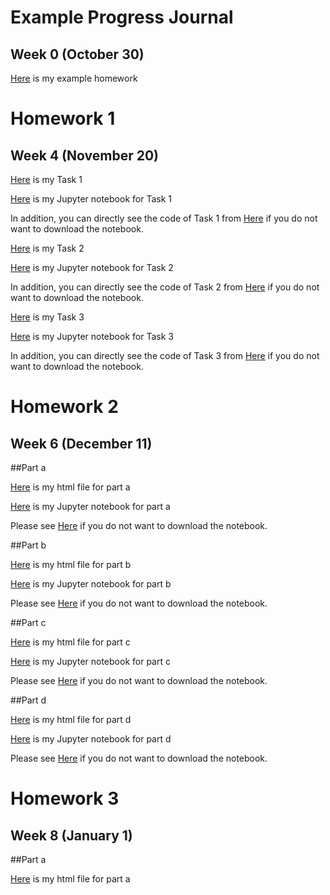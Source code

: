 # Example Progress Journal

## Week 0 (October 30)

[Here](files/Homework0_interesting_R_examples.html) is my example homework

# Homework 1

## Week 4 (November 20)

[Here](files/IE582_HW1_Q1.html) is my Task 1 

[Here](files/IE582_HW1_Q1.ipynb) is my Jupyter notebook for Task 1 

In addition, you can directly see the code of Task 1 from [Here](https://github.com/BU-IE-582/fall20-mizrakhande/blob/master-branch/files/IE582_HW1_Q1.ipynb) if you do not want to download the notebook.

[Here](files/IE582_HW1_Q2.html) is my Task 2 

[Here](files/IE582_HW1_Q2.ipynb) is my Jupyter notebook for Task 2

In addition, you can directly see the code of Task 2 from [Here](https://github.com/BU-IE-582/fall20-mizrakhande/blob/master-branch/files/IE582_HW1_Q2.ipynb) if you do not want to download the notebook.

[Here](files/IE582_HW1_Q3.html) is my Task 3

[Here](files/IE582_HW1_Q3.ipynb) is my Jupyter notebook for Task 3

In addition, you can directly see the code of Task 3 from [Here](https://github.com/BU-IE-582/fall20-mizrakhande/blob/master-branch/files/IE582_HW1_Q3.ipynb) if you do not want to download the notebook.

# Homework 2

## Week 6 (December 11)

##Part a

[Here](files/IE582_HW2_part_a.html) is my html file for part a

[Here](files/IE582_HW2_part_a.ipynb) is my Jupyter notebook for part a

Please see [Here](https://github.com/BU-IE-582/fall20-mizrakhande/blob/master-branch/files/IE582_HW2_part_a.ipynb) if you do not want to download the notebook.

##Part b

[Here](files/IE582_HW2_part_b.html) is my html file for  part b

[Here](files/IE582_HW2_part_b.ipynb) is my Jupyter notebook for part b

Please see [Here](https://github.com/BU-IE-582/fall20-mizrakhande/blob/master-branch/files/IE582_HW2_part_b.ipynb) if you do not want to download the notebook.

##Part c

[Here](files/IE582_HW2_part_c.html) is my html file for part c

[Here](files/IE582_HW2_part_c.ipynb) is my Jupyter notebook for part c

Please see [Here](hhttps://github.com/BU-IE-582/fall20-mizrakhande/blob/master-branch/files/IE582_HW2_part_c.ipynb) if you do not want to download the notebook.

##Part d

[Here](files/IE582_HW2_part_d.html) is my html file for part d

[Here](files/IE582_HW2_part_d.ipynb) is my Jupyter notebook for part d

Please see [Here](https://github.com/BU-IE-582/fall20-mizrakhande/blob/master-branch/files/IE582_HW2_part_d.ipynb) if you do not want to download the notebook.


# Homework 3

## Week 8 (January 1)

##Part a

[Here](files/HW3_part_a.html) is my html file for part a